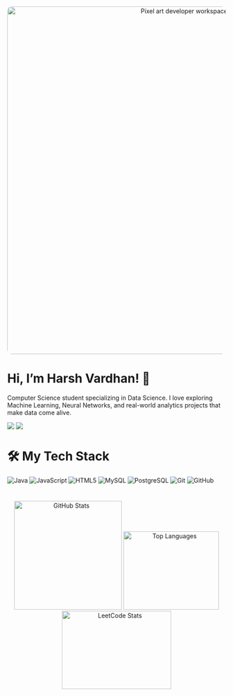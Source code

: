 <div align="center">
  <img src="https://github.com/Derisionn/Derisionn/blob/main/tumblr_owi25v6uAo1r4gsiio1_1280_gif%20(1000%C3%97300).gif" alt="Pixel art developer workspace" width="800" style="border-radius: 10px;"/>
</div>


# Hi, I’m Harsh Vardhan! 👋
<p align="left">Computer Science student specializing in Data Science. I love exploring Machine Learning, Neural Networks, and real-world analytics projects that make data come alive.</p>

<p>
  <a href="mailto:harshvardhan8630466531@gmail.com"><img src="https://img.shields.io/badge/e‑mail-D14836.svg?style=for-the-badge&logo=GMail&logoColor=white"/></a>
  <!-- <a href="https://instagram.com/mrstandu33"><img src="https://img.shields.io/badge/instagram-E4405F.svg?style=for-the-badge&logo=instagram&logoColor=white"/></a> -->
  <!-- <a href="https://twitch.tv/mrstandu33"><img src="https://img.shields.io/badge/twitch-9146FF.svg?style=for-the-badge&logo=twitch&logoColor=white"/></a> -->
<a href="https://linkedin.com/in/stan-daniels-roth-278478127"><img src="https://img.shields.io/badge/linkedin-0077B5.svg?style=for-the-badge&logo=linkedin&logoColor=white"/></a>
  <!-- <a href="https://twitter.com/mrstandu33"><img src="https://img.shields.io/badge/twitter-1DA1F2.svg?style=for-the-badge&logo=twitter&logoColor=white"/></a> -->
</p>


# 🛠️ My Tech Stack

<p>
  <img src="https://img.shields.io/badge/Java-%23ED8B00.svg?style=for-the-badge&logo=openjdk&logoColor=white" alt="Java"/>
  <img src="https://img.shields.io/badge/JavaScript-%23F7DF1E.svg?style=for-the-badge&logo=javascript&logoColor=black" alt="JavaScript"/>
  <!-- <img src="https://img.shields.io/badge/C++-%2300599C.svg?style=for-the-badge&logo=c%2B%2B&logoColor=white" alt="C++"/> -->
  <!-- <img src="https://img.shields.io/badge/Kotlin-%237F52FF.svg?style=for-the-badge&logo=kotlin&logoColor=white" alt="Kotlin"/> -->
  <!-- <img src="https://img.shields.io/badge/C-%23A8B9CC.svg?style=for-the-badge&logo=c&logoColor=white" alt="C"/> -->
  <img src="https://img.shields.io/badge/HTML5-%23E34F26.svg?style=for-the-badge&logo=html5&logoColor=white" alt="HTML5"/>
  <!-- <img src="https://img.shields.io/badge/React-%2361DAFB.svg?style=for-the-badge&logo=react&logoColor=black" alt="React"/>
  <img src="https://img.shields.io/badge/Next.js-%23000000.svg?style=for-the-badge&logo=next.js&logoColor=white" alt="Next.js"/> -->
  <!-- <img src="https://img.shields.io/badge/Vite-%23646CFF.svg?style=for-the-badge&logo=vite&logoColor=white" alt="Vite"/> -->
  <!-- <img src="https://img.shields.io/badge/Tailwind_CSS-%2338B2AC.svg?style=for-the-badge&logo=tailwind-css&logoColor=white" alt="Tailwind CSS"/> -->
  <!-- <img src="https://img.shields.io/badge/Chakra_UI-%234ED1C5.svg?style=for-the-badge&logo=chakraui&logoColor=white" alt="Chakra UI"/> -->
  <!-- <img src="https://img.shields.io/badge/Bootstrap-%237952B3.svg?style=for-the-badge&logo=bootstrap&logoColor=white" alt="Bootstrap"/> -->
  <!-- <img src="https://img.shields.io/badge/Node.js-%23339933.svg?style=for-the-badge&logo=node.js&logoColor=white" alt="Node.js"/> -->
  <!-- <img src="https://img.shields.io/badge/Express.js-%23000000.svg?style=for-the-badge&logo=express&logoColor=white" alt="Express.js"/> -->
  <!-- <img src="https://img.shields.io/badge/MongoDB-%2347A248.svg?style=for-the-badge&logo=mongodb&logoColor=white" alt="MongoDB"/> -->
  <img src="https://img.shields.io/badge/MySQL-%234479A1.svg?style=for-the-badge&logo=mysql&logoColor=white" alt="MySQL"/>
  <img src="https://img.shields.io/badge/PostgreSQL-%234169E1.svg?style=for-the-badge&logo=postgresql&logoColor=white" alt="PostgreSQL"/>
  <img src="https://img.shields.io/badge/Git-%23F05033.svg?style=for-the-badge&logo=git&logoColor=white" alt="Git"/>
  <img src="https://img.shields.io/badge/GitHub-%23181717.svg?style=for-the-badge&logo=github&logoColor=white" alt="GitHub"/>
  <!-- <img src="https://img.shields.io/badge/Vercel-%23000000.svg?style=for-the-badge&logo=vercel&logoColor=white" alt="Vercel"/> -->
  <!-- <img src="https://img.shields.io/badge/Netlify-%2300C7B7.svg?style=for-the-badge&logo=netlify&logoColor=white" alt="Netlify"/> -->
  <!-- <img src="https://img.shields.io/badge/Canva-%2300C4CC.svg?style=for-the-badge&logo=Canva&logoColor=white" alt="Canva"/> -->
</p>


#
<div align="center">
  <img src="https://github-readme-stats.vercel.app/api?username=Derisionn&show_icons=true&theme=dracula&include_all_commits=true&count_private=true&hide_border=false" height="250" width="248" alt="GitHub Stats" />
  <img src="https://github-readme-stats.vercel.app/api/top-langs?username=Derisionn&layout=compact&theme=dracula&hide_border=false" height="180" width="220" alt="Top Languages" />
  <a href="https://leetcode.com/u/_vardh4n/" target="_blank">
    <img src="https://leetcard.jacoblin.cool/_vardh4n?theme=dark" alt="LeetCode Stats" height="180" width="252"/>
  </a>
</div>

#



